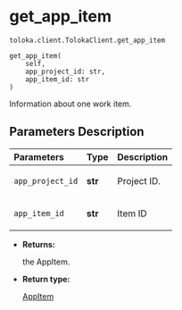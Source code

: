 # get_app_item
`toloka.client.TolokaClient.get_app_item`

```
get_app_item(
    self,
    app_project_id: str,
    app_item_id: str
)
```

Information about one work item.

## Parameters Description

| Parameters | Type | Description |
| :----------| :----| :-----------|
`app_project_id`|**str**|<p>Project ID.</p>
`app_item_id`|**str**|<p>Item ID</p>

* **Returns:**

  the AppItem.

* **Return type:**

  [AppItem](toloka.client.app.AppItem.md)
